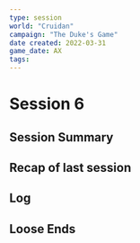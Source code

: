 ```yaml
---
type: session
world: "Cruidan"
campaign: "The Duke's Game"
date created: 2022-03-31
game_date: AX
tags: 
---
```


# Session 6

## Session Summary


## Recap of last session


## Log

## Loose Ends

